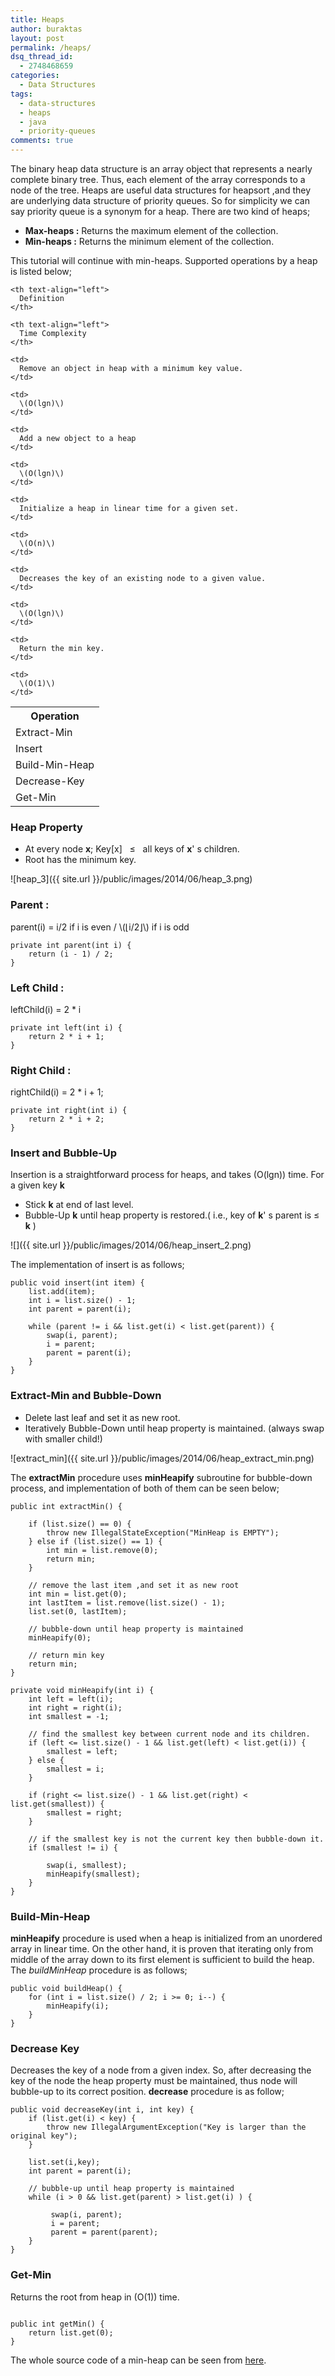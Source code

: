 ```yaml
---
title: Heaps
author: buraktas
layout: post
permalink: /heaps/
dsq_thread_id:
  - 2748468659
categories:
  - Data Structures
tags:
  - data-structures
  - heaps
  - java
  - priority-queues
comments: true
---
```

The binary heap data structure is an array object that represents a nearly complete binary tree. Thus, each element of the array corresponds to a node of the tree. Heaps are useful data structures for heapsort ,and they are underlying data structure of priority queues. So for simplicity we can say priority queue is a synonym for a heap. There are two kind of heaps;

<div>
  <ul>
    <li>
      <b>Max-heaps :</b> Returns the maximum element of the collection.
    </li>
    <li>
      <b>Min-heaps :</b> Returns the minimum element of the collection.
    </li>
  </ul>
</div>

This tutorial will continue with min-heaps. Supported operations by a heap is listed below;

<!--more-->

<table class="TFtable">
  <tr>
    <th text-align="left">
      Operation
    </th>
    
    <th text-align="left">
      Definition
    </th>
    
    <th text-align="left">
      Time Complexity
    </th>
  </tr>
  
  <tr>
    <td>
      Extract-Min
    </td>
    
    <td>
      Remove an object in heap with a minimum key value.
    </td>
    
    <td>
      \(O(lgn)\)
    </td>
  </tr>
  
  <tr>
    <td>
      Insert
    </td>
    
    <td>
      Add a new object to a heap
    </td>
    
    <td>
      \(O(lgn)\)
    </td>
  </tr>
  
  <tr>
    <td>
      Build-Min-Heap
    </td>
    
    <td>
      Initialize a heap in linear time for a given set.
    </td>
    
    <td>
      \(O(n)\)
    </td>
  </tr>
  
  <tr>
    <td>
      Decrease-Key
    </td>
    
    <td>
      Decreases the key of an existing node to a given value.
    </td>
    
    <td>
      \(O(lgn)\)
    </td>
  </tr>
  
  <tr>
    <td>
      Get-Min
    </td>
    
    <td>
      Return the min key.
    </td>
    
    <td>
      \(O(1)\)
    </td>
  </tr>
</table>

<h3> Heap Property </h3>

<div>
  <ul>
    <li>
      At every node <b>x</b>; Key[x] &nbsp; &le; &nbsp; all keys of <b>x</b>' s children.
    </li>
    <li>
      Root has the minimum key.
    </li>
  </ul>
</div>

![heap_3]({{ site.url }}/public/images/2014/06/heap_3.png)

<h3> Parent : </h3>
parent(i) = i/2 if i is even / \(&lfloor;i/2&rfloor;\) if i is odd

<pre><code class="language-java">private int parent(int i) {
	return (i - 1) / 2;
}</code>
</pre>

<h3> Left Child : </h3>
leftChild(i) = 2 * i 

<pre><code class="language-java">private int left(int i) {
    return 2 * i + 1;
}</code>
</pre>

<h3> Right Child : </h3>
rightChild(i) = 2 * i + 1;

<pre><code class="language-java">private int right(int i) {
    return 2 * i + 2;
}</code>
</pre>

<h3> Insert and Bubble-Up </h3>

Insertion is a straightforward process for heaps, and takes \(O(lgn)\) time. For a given key <b>k</b>

<div>
  <ul>
    <li>
      Stick <b>k</b> at end of last level.
    </li>
    <li>
      Bubble-Up <b>k</b> until heap property is restored.( i.e., key of <b>k</b>' s parent is &le; <b>k</b> )
    </li>
  </ul>
</div>

![]({{ site.url }}/public/images/2014/06/heap_insert_2.png)

The implementation of insert is as follows;

<pre><code class="language-java">public void insert(int item) {
	list.add(item);
	int i = list.size() - 1;
	int parent = parent(i);

	while (parent != i && list.get(i) < list.get(parent)) {
		swap(i, parent);		
		i = parent;
		parent = parent(i);
	}
}</code>
</pre>

<h3> Extract-Min and Bubble-Down </h3>

<div>
  <ul>
    <li>
      Delete last leaf and set it as new root.
    </li>
    <li>
      Iteratively Bubble-Down until heap property is maintained. (always swap with smaller child!)
    </li>
  </ul>
</div>

![extract_min]({{ site.url }}/public/images/2014/06/heap_extract_min.png)

The <b>extractMin</b> procedure uses <b>minHeapify</b> subroutine for bubble-down process, and implementation of both of them can be seen below;

<pre><code class="language-java">public int extractMin() {

	if (list.size() == 0) {
		throw new IllegalStateException("MinHeap is EMPTY");
	} else if (list.size() == 1) {
		int min = list.remove(0);
		return min;
	}

	// remove the last item ,and set it as new root
	int min = list.get(0);
	int lastItem = list.remove(list.size() - 1);
	list.set(0, lastItem);

	// bubble-down until heap property is maintained
	minHeapify(0);

	// return min key
	return min;
}</code>
</pre>

<pre><code class="language-java">private void minHeapify(int i) {
	int left = left(i);
	int right = right(i);
	int smallest = -1;

	// find the smallest key between current node and its children.
	if (left <= list.size() - 1 && list.get(left) < list.get(i)) {
		smallest = left;
	} else {
		smallest = i;
	}

	if (right <= list.size() - 1 && list.get(right) < list.get(smallest)) {
		smallest = right;
	}

	// if the smallest key is not the current key then bubble-down it.
	if (smallest != i) {

		swap(i, smallest);
		minHeapify(smallest);
	}
}</code>
</pre>

<h3> Build-Min-Heap </h3>

<b>minHeapify</b> procedure is used when a heap is initialized from an unordered array in linear time. On the other hand, it is proven that iterating only from middle of the array down to its first element is sufficient to build the heap. The *buildMinHeap* procedure is as follows;

<pre><code class="language-java">public void buildHeap() {
	for (int i = list.size() / 2; i >= 0; i--) {
		minHeapify(i);
	}
}</code>
</pre>

<h3> Decrease Key </h3>

Decreases the key of a node from a given index. So, after decreasing the key of the node the heap property must be maintained, thus node will bubble-up to its correct position. <b>decrease</b> procedure is as follow;

<pre><code class="language-java">public void decreaseKey(int i, int key) {
	if (list.get(i) < key) {
		throw new IllegalArgumentException("Key is larger than the original key");
	}

	list.set(i,key);
	int parent = parent(i);

	// bubble-up until heap property is maintained
	while (i > 0 && list.get(parent) > list.get(i) ) {

	     swap(i, parent);
	     i = parent;
	     parent = parent(parent);
	}
}</code>
</pre>

<h3> Get-Min </h3>

Returns the root from heap in \(O(1)\) time. 
<pre><code class="language-java">
public int getMin() {
    return list.get(0);
}</code>
</pre>

The whole source code of a min-heap can be seen from [here][1].

[1]: https://gist.github.com/flexelem/70b120ac9bf2965f419f